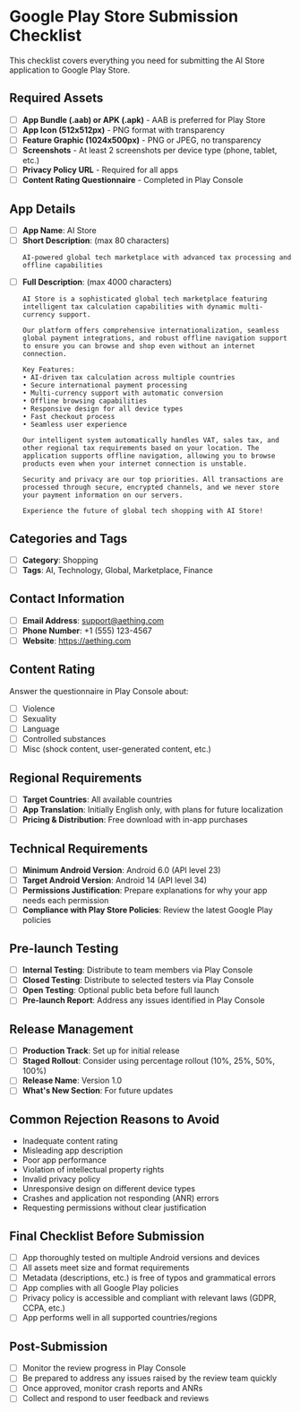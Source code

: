 # Google Play Store Submission Checklist

This checklist covers everything you need for submitting the AI Store application to Google Play Store.

## Required Assets

- [ ] **App Bundle (.aab) or APK (.apk)** - AAB is preferred for Play Store
- [ ] **App Icon (512x512px)** - PNG format with transparency
- [ ] **Feature Graphic (1024x500px)** - PNG or JPEG, no transparency
- [ ] **Screenshots** - At least 2 screenshots per device type (phone, tablet, etc.)
- [ ] **Privacy Policy URL** - Required for all apps
- [ ] **Content Rating Questionnaire** - Completed in Play Console

## App Details

- [ ] **App Name**: AI Store
- [ ] **Short Description**: (max 80 characters)
  ```
  AI-powered global tech marketplace with advanced tax processing and offline capabilities
  ```
- [ ] **Full Description**: (max 4000 characters)
  ```
  AI Store is a sophisticated global tech marketplace featuring intelligent tax calculation capabilities with dynamic multi-currency support.

  Our platform offers comprehensive internationalization, seamless global payment integrations, and robust offline navigation support to ensure you can browse and shop even without an internet connection.

  Key Features:
  • AI-driven tax calculation across multiple countries
  • Secure international payment processing
  • Multi-currency support with automatic conversion
  • Offline browsing capabilities
  • Responsive design for all device types
  • Fast checkout process
  • Seamless user experience
  
  Our intelligent system automatically handles VAT, sales tax, and other regional tax requirements based on your location. The application supports offline navigation, allowing you to browse products even when your internet connection is unstable.

  Security and privacy are our top priorities. All transactions are processed through secure, encrypted channels, and we never store your payment information on our servers.

  Experience the future of global tech shopping with AI Store!
  ```

## Categories and Tags

- [ ] **Category**: Shopping
- [ ] **Tags**: AI, Technology, Global, Marketplace, Finance

## Contact Information

- [ ] **Email Address**: support@aething.com
- [ ] **Phone Number**: +1 (555) 123-4567
- [ ] **Website**: https://aething.com

## Content Rating

Answer the questionnaire in Play Console about:
- [ ] Violence
- [ ] Sexuality
- [ ] Language
- [ ] Controlled substances
- [ ] Misc (shock content, user-generated content, etc.)

## Regional Requirements

- [ ] **Target Countries**: All available countries
- [ ] **App Translation**: Initially English only, with plans for future localization
- [ ] **Pricing & Distribution**: Free download with in-app purchases

## Technical Requirements

- [ ] **Minimum Android Version**: Android 6.0 (API level 23)
- [ ] **Target Android Version**: Android 14 (API level 34)
- [ ] **Permissions Justification**: Prepare explanations for why your app needs each permission
- [ ] **Compliance with Play Store Policies**: Review the latest Google Play policies

## Pre-launch Testing

- [ ] **Internal Testing**: Distribute to team members via Play Console
- [ ] **Closed Testing**: Distribute to selected testers via Play Console
- [ ] **Open Testing**: Optional public beta before full launch
- [ ] **Pre-launch Report**: Address any issues identified in Play Console

## Release Management

- [ ] **Production Track**: Set up for initial release
- [ ] **Staged Rollout**: Consider using percentage rollout (10%, 25%, 50%, 100%)
- [ ] **Release Name**: Version 1.0
- [ ] **What's New Section**: For future updates

## Common Rejection Reasons to Avoid

- Inadequate content rating
- Misleading app description
- Poor app performance
- Violation of intellectual property rights
- Invalid privacy policy
- Unresponsive design on different device types
- Crashes and application not responding (ANR) errors
- Requesting permissions without clear justification

## Final Checklist Before Submission

- [ ] App thoroughly tested on multiple Android versions and devices
- [ ] All assets meet size and format requirements
- [ ] Metadata (descriptions, etc.) is free of typos and grammatical errors
- [ ] App complies with all Google Play policies
- [ ] Privacy policy is accessible and compliant with relevant laws (GDPR, CCPA, etc.)
- [ ] App performs well in all supported countries/regions

## Post-Submission

- [ ] Monitor the review progress in Play Console
- [ ] Be prepared to address any issues raised by the review team quickly
- [ ] Once approved, monitor crash reports and ANRs
- [ ] Collect and respond to user feedback and reviews